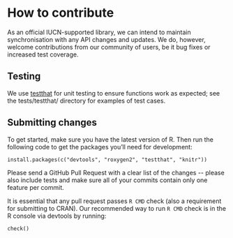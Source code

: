 # How to contribute

As an official IUCN-supported library, we can intend to maintain synchronisation with any API changes and updates. We do, however, welcome contributions from our community of users, be it bug fixes or increased test coverage.

## Testing

We use [testthat](https://testthat.r-lib.org/)  for unit testing to ensure functions work as expected; see the tests/testthat/ directory for examples of test cases.

## Submitting changes

To get started, make sure you have the latest version of R.  Then run the following code to get the packages you’ll need for development:
```
install.packages(c("devtools", "roxygen2", "testthat", "knitr"))
```

Please send a GitHub Pull Request with a clear list of the changes -- please also include tests and make sure all of your commits contain only one feature per commit.

It is essential that any pull request passes `R CMD` check (also a requirement for submitting to CRAN).  Our recommended way to run `R CMD` check is in the R console via devtools by running:
```
check()
```
